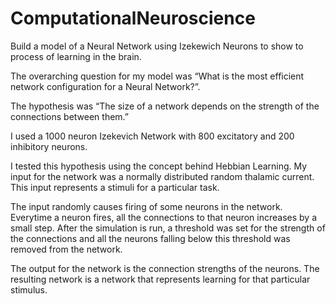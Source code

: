 # ComputationalNeuroscience
Build a model of a Neural Network using Izekewich Neurons to show to process of learning in the brain.

The overarching question for my model was “What is the most efficient network configuration for a Neural Network?”.

The hypothesis was “The size of a network depends on the strength of the connections between them.”

I used a 1000 neuron Izekevich Network with 800 excitatory and 200 inhibitory neurons. 

I tested this hypothesis using the concept behind Hebbian Learning. My input for the network was a normally distributed random thalamic current. This input represents a stimuli for a particular task. 

The input randomly causes firing of some neurons in the network.  Everytime a neuron fires, all the connections to that neuron increases by a small step. After the simulation is run, a threshold was set for the strength of the connections and all the neurons falling below this threshold was removed from the network. 

The output for the network is the connection strengths of the neurons. The resulting network is a network that represents learning for that particular stimulus.
